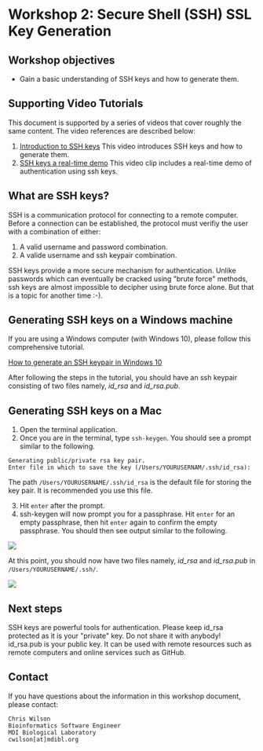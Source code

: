 # Workshop 2: Secure Shell (SSH) SSL Key Generation

## Workshop objectives

* Gain a basic understanding of SSH keys and how to generate them.

## Supporting Video Tutorials
This document is supported by a series of videos that cover roughly the same content. The video references are described below:

1. [Introduction to SSH keys](https://mdibl-my.sharepoint.com/:v:/g/personal/cwilson_mdibl_org/EbSAY2MxMKxFnoy6eFpJC20Bgi6nFJOjweZ8lO923vtm6Q?e=MUhGyH) This video introduces SSH keys and how to generate them.
2. [SSH keys a real-time demo](https://mdibl-my.sharepoint.com/:v:/g/personal/cwilson_mdibl_org/Ec1zURkcxipHhb7hogmQX_EBJu08YZ08T1-xuLGoWqBtkw?e=pBILey) This video clip includes a real-time demo of authentication using ssh keys.


## What are SSH keys?

SSH is a communication protocol for connecting to a remote computer. Before a connection can be established, the protocol must verifiy the user with a combination of either:

1. A valid username and password combination.
2. A valide username and ssh keypair combination.

SSH keys provide a more secure mechanism for authentication. Unlike passwords which can eventually be cracked using "brute force" methods, ssh keys are almost impossible to decipher using brute force alone. But that is a topic for another time :-).

## Generating SSH keys on a Windows machine

If you are using a Windows computer (with Windows 10), please follow this comprehensive tutorial. 

[How to generate an SSH keypair in Windows 10](https://www.onmsft.com/how-to/how-to-generate-an-ssh-key-in-windows-10)

After following the steps in the tutorial, you should have an ssh keypair consisting of two files namely, _id_rsa_ and _id_rsa.pub_.

## Generating SSH keys on a Mac

1. Open the terminal application.
2. Once you are in the terminal, type `ssh-keygen`. You should see a prompt similar to the following.
```
Generating public/private rsa key pair.
Enter file in which to save the key (/Users/YOURUSERNAM/.ssh/id_rsa):
```

The path `/Users/YOURUSERNAME/.ssh/id_rsa` is the default file for storing the key pair. It is recommended you use this file.

3. Hit `enter` after the prompt.
4. ssh-keygen will now prompt you for a passphrase. Hit `enter` for an empty passphrase, then hit `enter` again to confirm the empty passphrase. You should then see output similar to the following.

<img src="https://github.com/mdibl/biocore_documentation/blob/master/cli_workshops_2020/images/images_workshop_2/ssh_keys_1.png">

At this point, you should now have two files namely, _id_rsa_ and _id_rsa.pub_ in `/Users/YOURUSERNAME/.ssh/`.

<img src="https://github.com/mdibl/biocore_documentation/blob/master/cli_workshops_2020/images/images_workshop_2/ssh_keys_2.png">

## Next steps

SSH keys are powerful tools for authentication. Please keep id_rsa protected as it is your "private" key. Do not share it with anybody! id_rsa.pub is your public key. It can be used with remote resources such as remote computers and online services such as GitHub.

## Contact
If you have questions about the information in this workshop document, please contact:

```
Chris Wilson
Bioinformatics Software Engineer
MDI Biological Laboratory
cwilson[at]mdibl.org
```
